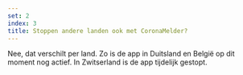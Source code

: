 ```yaml
---
set: 2
index: 3
title: Stoppen andere landen ook met CoronaMelder?
---
```

Nee, dat verschilt per land. Zo is de app in Duitsland en België op dit moment nog actief. In Zwitserland is de app tijdelijk gestopt. 
